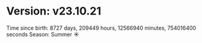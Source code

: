 # Version: v23.10.21
Time since birth: 8727 days, 209449 hours, 12566940 minutes, 754016400 seconds
Season: Summer ☀️
